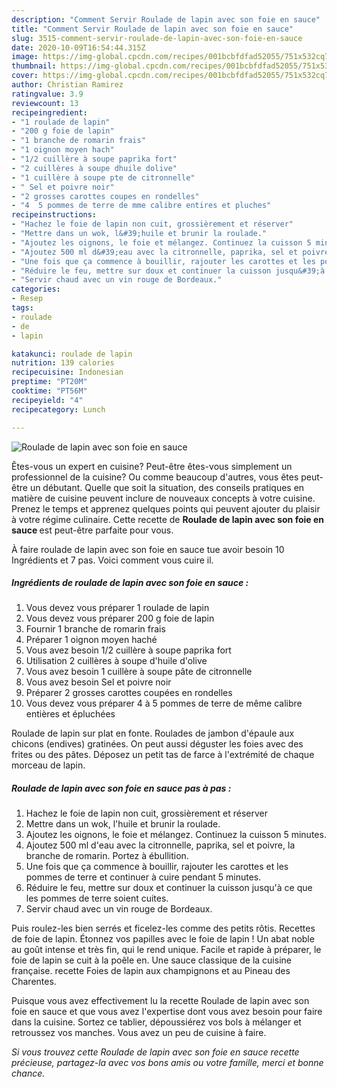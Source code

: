 ```yaml
---
description: "Comment Servir Roulade de lapin avec son foie en sauce"
title: "Comment Servir Roulade de lapin avec son foie en sauce"
slug: 3515-comment-servir-roulade-de-lapin-avec-son-foie-en-sauce
date: 2020-10-09T16:54:44.315Z
image: https://img-global.cpcdn.com/recipes/001bcbfdfad52055/751x532cq70/roulade-de-lapin-avec-son-foie-en-sauce-photo-principale-de-la-recette.jpg
thumbnail: https://img-global.cpcdn.com/recipes/001bcbfdfad52055/751x532cq70/roulade-de-lapin-avec-son-foie-en-sauce-photo-principale-de-la-recette.jpg
cover: https://img-global.cpcdn.com/recipes/001bcbfdfad52055/751x532cq70/roulade-de-lapin-avec-son-foie-en-sauce-photo-principale-de-la-recette.jpg
author: Christian Ramirez
ratingvalue: 3.9
reviewcount: 13
recipeingredient:
- "1 roulade de lapin"
- "200 g foie de lapin"
- "1 branche de romarin frais"
- "1 oignon moyen hach"
- "1/2 cuillère à soupe paprika fort"
- "2 cuillères à soupe dhuile dolive"
- "1 cuillère à soupe pte de citronnelle"
- " Sel et poivre noir"
- "2 grosses carottes coupes en rondelles"
- "4  5 pommes de terre de mme calibre entires et pluches"
recipeinstructions:
- "Hachez le foie de lapin non cuit, grossièrement et réserver"
- "Mettre dans un wok, l&#39;huile et brunir la roulade."
- "Ajoutez les oignons, le foie et mélangez. Continuez la cuisson 5 minutes."
- "Ajoutez 500 ml d&#39;eau avec la citronnelle, paprika, sel et poivre, la branche de romarin. Portez à ébullition."
- "Une fois que ça commence à bouillir, rajouter les carottes et les pommes de terre et continuer à cuire pendant 5 minutes."
- "Réduire le feu, mettre sur doux et continuer la cuisson jusqu&#39;à ce que les pommes de terre soient cuites."
- "Servir chaud avec un vin rouge de Bordeaux."
categories:
- Resep
tags:
- roulade
- de
- lapin

katakunci: roulade de lapin 
nutrition: 139 calories
recipecuisine: Indonesian
preptime: "PT20M"
cooktime: "PT56M"
recipeyield: "4"
recipecategory: Lunch

---
```



![Roulade de lapin avec son foie en sauce](https://img-global.cpcdn.com/recipes/001bcbfdfad52055/751x532cq70/roulade-de-lapin-avec-son-foie-en-sauce-photo-principale-de-la-recette.jpg)

Êtes-vous un expert en cuisine? Peut-être êtes-vous simplement un professionnel de la cuisine? Ou comme beaucoup d'autres, vous êtes peut-être un débutant. Quelle que soit la situation, des conseils pratiques en matière de cuisine peuvent inclure de nouveaux concepts à votre cuisine. Prenez le temps et apprenez quelques points qui peuvent ajouter du plaisir à votre régime culinaire. Cette recette de <strong> Roulade de lapin avec son foie en sauce </strong> est peut-être parfaite pour vous.

<!--inarticleads1-->

À faire roulade de lapin avec son foie en sauce tue avoir besoin 10 Ingrédients et 7 pas. Voici comment vous cuire il.

##### Ingrédients de roulade de lapin avec son foie en sauce :

1. Vous devez vous préparer 1 roulade de lapin
1. Vous devez vous préparer 200 g foie de lapin
1. Fournir 1 branche de romarin frais
1. Préparer 1 oignon moyen haché
1. Vous avez besoin 1/2 cuillère à soupe paprika fort
1. Utilisation 2 cuillères à soupe d&#39;huile d&#39;olive
1. Vous avez besoin 1 cuillère à soupe pâte de citronnelle
1. Vous avez besoin  Sel et poivre noir
1. Préparer 2 grosses carottes coupées en rondelles
1. Vous devez vous préparer 4 à 5 pommes de terre de même calibre entières et épluchées


Roulade de lapin sur plat en fonte. Roulades de jambon d&#39;épaule aux chicons (endives) gratinées. On peut aussi déguster les foies avec des frites ou des pâtes. Déposez un petit tas de farce à l&#39;extrémité de chaque morceau de lapin. 

<!--inarticleads2-->

##### Roulade de lapin avec son foie en sauce pas à pas :

1. Hachez le foie de lapin non cuit, grossièrement et réserver
1. Mettre dans un wok, l&#39;huile et brunir la roulade.
1. Ajoutez les oignons, le foie et mélangez. Continuez la cuisson 5 minutes.
1. Ajoutez 500 ml d&#39;eau avec la citronnelle, paprika, sel et poivre, la branche de romarin. Portez à ébullition.
1. Une fois que ça commence à bouillir, rajouter les carottes et les pommes de terre et continuer à cuire pendant 5 minutes.
1. Réduire le feu, mettre sur doux et continuer la cuisson jusqu&#39;à ce que les pommes de terre soient cuites.
1. Servir chaud avec un vin rouge de Bordeaux.


Puis roulez-les bien serrés et ficelez-les comme des petits rôtis. Recettes de foie de lapin. Étonnez vos papilles avec le foie de lapin ! Un abat noble au goût intense et très fin, qui le rend unique. Facile et rapide à préparer, le foie de lapin se cuit à la poêle en. Une sauce classique de la cuisine française. recette Foies de lapin aux champignons et au Pineau des Charentes. 

<!--inarticleads1-->

<p>
Puisque vous avez effectivement lu la recette Roulade de lapin avec son foie en sauce et que vous avez l'expertise dont vous avez besoin pour faire dans la cuisine. Sortez ce tablier, dépoussiérez vos bols à mélanger et retroussez vos manches. Vous avez un peu de cuisine à faire.
</p>

<p>
<i>Si vous trouvez cette Roulade de lapin avec son foie en sauce recette précieuse, partagez-la avec vos bons amis ou votre famille, merci et bonne chance.</i>
</p>

